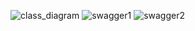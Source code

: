 ![class_diagram](https://github.com/Spectra4/Admin-Hotel-Management/assets/106109348/3a23c1e1-d89d-42c7-ab7c-a6cfb542e46f)
![swagger1](https://github.com/Spectra4/Admin-Hotel-Management/assets/106109348/9bda5139-94bb-4bd2-82b3-da9794ae9571)
![swagger2](https://github.com/Spectra4/Admin-Hotel-Management/assets/106109348/6fc83500-9170-4e42-b459-1690d78aaff7)
